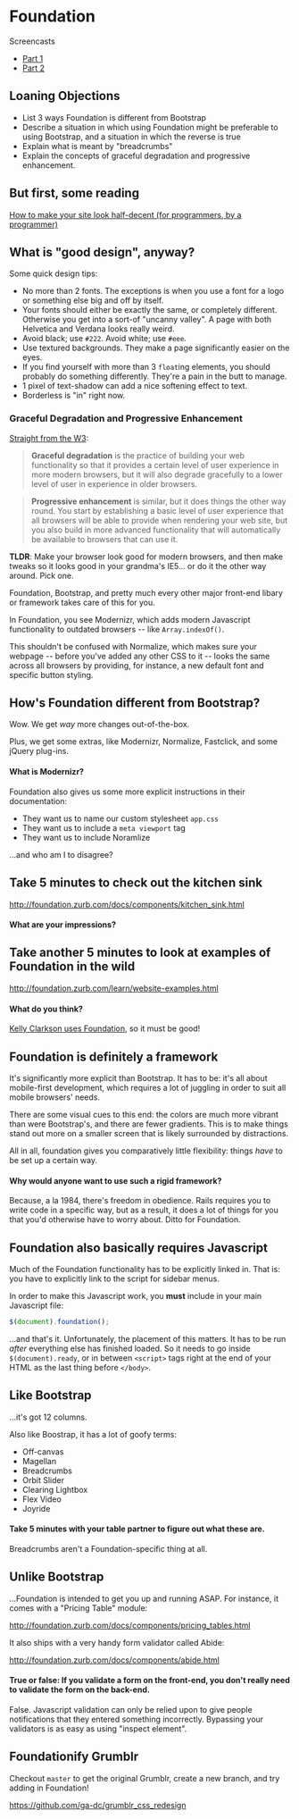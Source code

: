 # Foundation

Screencasts
- [Part 1](http://youtu.be/aLtWccm8Ayo)
- [Part 2](http://youtu.be/A9Mn2UoUW-k)

## Loaning Objections
- List 3 ways Foundation is different from Bootstrap
- Describe a situation in which using Foundation might be preferable to using Bootstrap, and a situation in which the reverse is true
- Explain what is meant by "breadcrumbs"
- Explain the concepts of graceful degradation and progressive enhancement.

## But first, some reading

[How to make your site look half-decent (for programmers, by a programmer)](https://24ways.org/2012/how-to-make-your-site-look-half-decent)

## What is "good design", anyway?

Some quick design tips:
- No more than 2 fonts. The exceptions is when you use a font for a logo or something else big and off by itself.
- Your fonts should either be exactly the same, or completely different. Otherwise you get into a sort-of "uncanny valley". A page with both Helvetica and Verdana looks really weird.
- Avoid black; use `#222`. Avoid white; use `#eee`.
- Use textured backgrounds. They make a page significantly easier on the eyes.
- If you find yourself with more than 3 `float`ing elements, you should probably do something differently. They're a pain in the butt to manage.
- 1 pixel of text-shadow can add a nice softening effect to text.
- Borderless is "in" right now.

### Graceful Degradation and Progressive Enhancement

[Straight from the W3](http://www.w3.org/wiki/Graceful_degradation_versus_progressive_enhancement):

> **Graceful degradation** is the practice of building your web functionality so that it provides a certain level of user experience in more modern browsers, but it will also degrade gracefully to a lower level of user in experience in older browsers.

> **Progressive enhancement** is similar, but it does things the other way round. You start by establishing a basic level of user experience that all browsers will be able to provide when rendering your web site, but you also build in more advanced functionality that will automatically be available to browsers that can use it.

**TLDR**: Make your browser look good for modern browsers, and then make tweaks so it looks good in your grandma's IE5... or do it the other way around. Pick one.

Foundation, Bootstrap, and pretty much every other major front-end libary or framework takes care of this for you.

In Foundation, you see Modernizr, which adds modern Javascript functionality to outdated browsers -- like `Array.indexOf()`.

This shouldn't be confused with Normalize, which makes sure your webpage -- before you've added any other CSS to it -- looks the same across all browsers by providing, for instance, a new default font and specific button styling.

## How's Foundation different from Bootstrap?

Wow. We get *way* more changes out-of-the-box.

Plus, we get some extras, like Modernizr, Normalize, Fastclick, and some jQuery plug-ins.

#### What is Modernizr?

Foundation also gives us some more explicit instructions in their documentation:

- They want us to name our custom stylesheet `app.css`
- They want us to include a `meta viewport` tag
- They want us to include Noramlize

...and who am I to disagree?

## Take 5 minutes to check out the kitchen sink

http://foundation.zurb.com/docs/components/kitchen_sink.html

#### What are your impressions?

## Take another 5 minutes to look at examples of Foundation in the wild

http://foundation.zurb.com/learn/website-examples.html

#### What do you think?

[Kelly Clarkson uses Foundation](http://www.kellyclarkson.com/us/), so it must be good!

## Foundation is definitely a framework

It's significantly more explicit than Bootstrap. It has to be: it's all about mobile-first development, which requires a lot of juggling in order to suit all mobile browsers' needs.

There are some visual cues to this end: the colors are much more vibrant than were Bootstrap's, and there are fewer gradients. This is to make things stand out more on a smaller screen that is likely surrounded by distractions.

All in all, foundation gives you comparatively little flexibility: things *have* to be set up a certain way.

#### Why would anyone want to use such a rigid framework?

Because, a la 1984, there's freedom in obedience. Rails requires you to write code in a specific way, but as a result, it does a lot of things for you that you'd otherwise have to worry about. Ditto for Foundation.

## Foundation also basically requires Javascript

Much of the Foundation functionality has to be explicitly linked in. That is: you have to explicitly link to the script for sidebar menus.

In order to make this Javascript work, you **must** include in your main Javascript file:

```js
$(document).foundation();
```

...and that's it. Unfortunately, the placement of this matters. It has to be run *after* everything else has finished loaded. So it needs to go inside `$(document).ready`, or in between `<script>` tags right at the end of your HTML as the last thing before `</body>`.

## Like Bootstrap

...it's got 12 columns.

Also like Boostrap, it has a lot of goofy terms:

- Off-canvas
- Magellan
- Breadcrumbs
- Orbit Slider
- Clearing Lightbox
- Flex Video
- Joyride

#### Take 5 minutes with your table partner to figure out what these are.

Breadcrumbs aren't a Foundation-specific thing at all.

## Unlike Bootstrap

...Foundation is intended to get you up and running ASAP. For instance, it comes with a "Pricing Table" module:

http://foundation.zurb.com/docs/components/pricing_tables.html

It also ships with a very handy form validator called Abide:

http://foundation.zurb.com/docs/components/abide.html

#### True or false: If you validate a form on the front-end, you don't really need to validate the form on the back-end.

False. Javascript validation can only be relied upon to give people notifications that they entered something incorrectly. Bypassing your validators is as easy as using "inspect element".

## Foundationify Grumblr

Checkout `master` to get the original Grumblr, create a new branch, and try adding in Foundation!

https://github.com/ga-dc/grumblr_css_redesign
